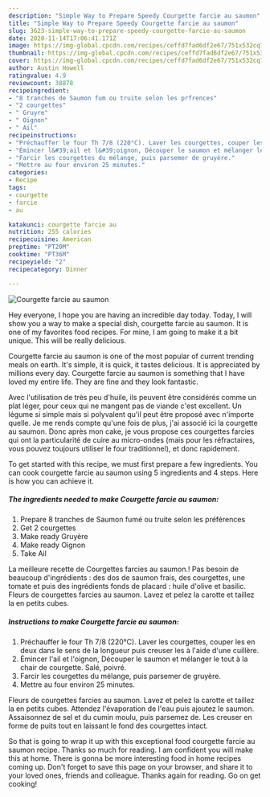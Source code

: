 ```yaml
---
description: "Simple Way to Prepare Speedy Courgette farcie au saumon"
title: "Simple Way to Prepare Speedy Courgette farcie au saumon"
slug: 3623-simple-way-to-prepare-speedy-courgette-farcie-au-saumon
date: 2020-11-14T17:06:41.171Z
image: https://img-global.cpcdn.com/recipes/ceffd7fad6df2e67/751x532cq70/courgette-farcie-au-saumon-photo-principale-de-la-recette.jpg
thumbnail: https://img-global.cpcdn.com/recipes/ceffd7fad6df2e67/751x532cq70/courgette-farcie-au-saumon-photo-principale-de-la-recette.jpg
cover: https://img-global.cpcdn.com/recipes/ceffd7fad6df2e67/751x532cq70/courgette-farcie-au-saumon-photo-principale-de-la-recette.jpg
author: Austin Howell
ratingvalue: 4.9
reviewcount: 38878
recipeingredient:
- "8 tranches de Saumon fum ou truite selon les prfrences"
- "2 courgettes"
- " Gruyre"
- " Oignon"
- " Ail"
recipeinstructions:
- "Préchauffer le four Th 7/8 (220°C). Laver les courgettes, couper les en deux dans le sens de la longueur puis creuser les à l&#39;aide d&#39;une cuillère."
- "Émincer l&#39;ail et l&#39;oignon, Découper le saumon et mélanger le tout à la chair de courgette. Salé, poivré."
- "Farcir les courgettes du mélange, puis parsemer de gruyère."
- "Mettre au four environ 25 minutes."
categories:
- Recipe
tags:
- courgette
- farcie
- au

katakunci: courgette farcie au 
nutrition: 255 calories
recipecuisine: American
preptime: "PT20M"
cooktime: "PT36M"
recipeyield: "2"
recipecategory: Dinner

---
```



![Courgette farcie au saumon](https://img-global.cpcdn.com/recipes/ceffd7fad6df2e67/751x532cq70/courgette-farcie-au-saumon-photo-principale-de-la-recette.jpg)

Hey everyone, I hope you are having an incredible day today. Today, I will show you a way to make a special dish, courgette farcie au saumon. It is one of my favorites food recipes. For mine, I am going to make it a bit unique. This will be really delicious.

Courgette farcie au saumon is one of the most popular of current trending meals on earth. It's simple, it is quick, it tastes delicious. It is appreciated by millions every day. Courgette farcie au saumon is something that I have loved my entire life. They are fine and they look fantastic.

Avec l&#39;utilisation de très peu d&#39;huile, ils peuvent être considérés comme un plat léger, pour ceux qui ne mangent pas de viande c&#39;est excellent. Un légume si simple mais si polyvalent qu&#39;il peut être proposé avec n&#39;importe quelle. Je me rends compte qu&#39;une fois de plus, j&#39;ai associé ici la courgette au saumon. Donc après mon cake, je vous propose ces courgettes farcies qui ont la particularité de cuire au micro-ondes (mais pour les réfractaires, vous pouvez toujours utiliser le four traditionnel), et donc rapidement.


To get started with this recipe, we must first prepare a few ingredients. You can cook courgette farcie au saumon using 5 ingredients and 4 steps. Here is how you can achieve it.

<!--inarticleads1-->

##### The ingredients needed to make Courgette farcie au saumon:

1. Prepare 8 tranches de Saumon fumé ou truite selon les préférences
1. Get 2 courgettes
1. Make ready  Gruyère
1. Make ready  Oignon
1. Take  Ail


La meilleure recette de Courgettes farcies au saumon.! Pas besoin de beaucoup d&#39;ingrédients : des dos de saumon frais, des courgettes, une tomate et puis des ingrédients fonds de placard : huile d&#39;olive et basilic. Fleurs de courgettes farcies au saumon. Lavez et pelez la carotte et taillez la en petits cubes. 

<!--inarticleads2-->

##### Instructions to make Courgette farcie au saumon:

1. Préchauffer le four Th 7/8 (220°C). Laver les courgettes, couper les en deux dans le sens de la longueur puis creuser les à l&#39;aide d&#39;une cuillère.
1. Émincer l&#39;ail et l&#39;oignon, Découper le saumon et mélanger le tout à la chair de courgette. Salé, poivré.
1. Farcir les courgettes du mélange, puis parsemer de gruyère.
1. Mettre au four environ 25 minutes.


Fleurs de courgettes farcies au saumon. Lavez et pelez la carotte et taillez la en petits cubes. Attendez l&#39;évaporation de l&#39;eau puis ajoutez le saumon. Assaisonnez de sel et du cumin moulu, puis parsemez de. Les creuser en forme de puits tout en laissant le fond des courgettes intact. 

So that is going to wrap it up with this exceptional food courgette farcie au saumon recipe. Thanks so much for reading. I am confident you will make this at home. There is gonna be more interesting food in home recipes coming up. Don't forget to save this page on your browser, and share it to your loved ones, friends and colleague. Thanks again for reading. Go on get cooking!
